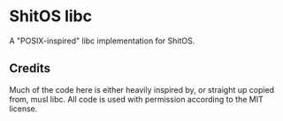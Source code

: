 # ShitOS libc

A "POSIX-inspired" libc implementation for ShitOS.

## Credits

Much of the code here is either heavily inspired by, or straight up copied from,
musl libc. All code is used with permission according to the MIT license.
